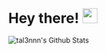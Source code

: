 # Hey there! <img src="https://media.giphy.com/media/hvRJCLFzcasrR4ia7z/giphy.gif" width="30px">

![tal3nnn's Github Stats](https://github-readme-stats.vercel.app/api?username=tal3nnn&count_private=true&show_icons=true&theme=gotham)

<!--
**tal3nnn/tal3nnn** is a ✨ _special_ ✨ repository because its `README.md` (this file) appears on your GitHub profile.

Here are some ideas to get you started:

- 🔭 I’m currently working on ...
- 🌱 I’m currently learning ...
- 👯 I’m looking to collaborate on ...
- 🤔 I’m looking for help with ...
- 💬 Ask me about ...
- 📫 How to reach me: ...
- 😄 Pronouns: ...
- ⚡ Fun fact: ...
-->
